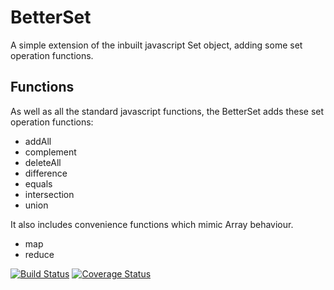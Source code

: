 # BetterSet

A simple extension of the inbuilt javascript Set object, adding some set operation functions.

## Functions
As well as all the standard javascript functions, the BetterSet adds these set operation functions:
 * addAll
 * complement
 * deleteAll
 * difference
 * equals
 * intersection
 * union

It also includes convenience functions which mimic Array behaviour.
 * map
 * reduce

 [![Build Status](https://travis-ci.org/strongpauly/BetterSet.svg?branch=master)](https://travis-ci.org/strongpauly/BetterSet)
[![Coverage Status](https://coveralls.io/repos/github/strongpauly/BetterSet/badge.svg?branch=master)](https://coveralls.io/github/strongpauly/BetterSet?branch=master)
